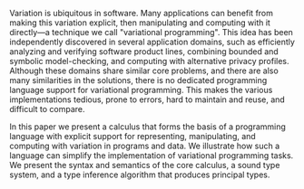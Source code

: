 Variation is ubiquitous in software. Many applications can benefit from making this variation explicit, then manipulating and computing with it directly—a technique we call "variational programming". This idea has been independently discovered in several application domains, such as efficiently analyzing and verifying software product lines, combining bounded and symbolic model-checking, and computing with alternative privacy profiles. Although these domains share similar core problems, and there are also many similarities in the solutions, there is no dedicated programming language support for variational programming. This makes the various implementations tedious, prone to errors, hard to maintain and reuse, and difficult to compare.

In this paper we present a calculus that forms the basis of a programming language with explicit support for representing, manipulating, and computing with variation in programs and data. We illustrate how such a language can simplify the implementation of variational programming tasks. We present the syntax and semantics of the core calculus, a sound type system, and a type inference algorithm that produces principal types.